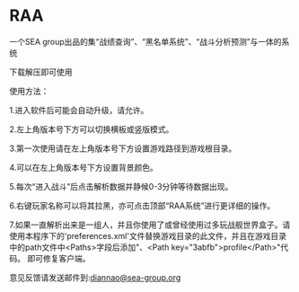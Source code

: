 # RAA
一个SEA group出品的集“战绩查询”、“黑名单系统”、“战斗分析预测”与一体的系统

下载解压即可使用

使用方法：

1.进入软件后可能会自动升级，请允许。

2.左上角版本号下方可以切换横板或竖版模式。

3.第一次使用请在左上角版本号下方设置游戏路径到游戏根目录。

4.可以在左上角版本号下方设置背景颜色。

5.每次“进入战斗”后点击解析数据并静候0-3分钟等待数据出现。

6.右键玩家名称可以将其拉黑，亦可点击顶部“RAA系统”进行更详细的操作。

7.如果一直解析出来是一组人，并且你使用了或曾经使用过多玩战舰世界盒子。请使用本程序下的'preferences.xml'文件替换游戏目录的此文件，并且在游戏目录中的path文件中\<Paths>字段后添加"、\<Path key="3abfb">profile\</Path>"代码。 即可修复客户端。



意见反馈请发送邮件到:diannao@sea-group.org
